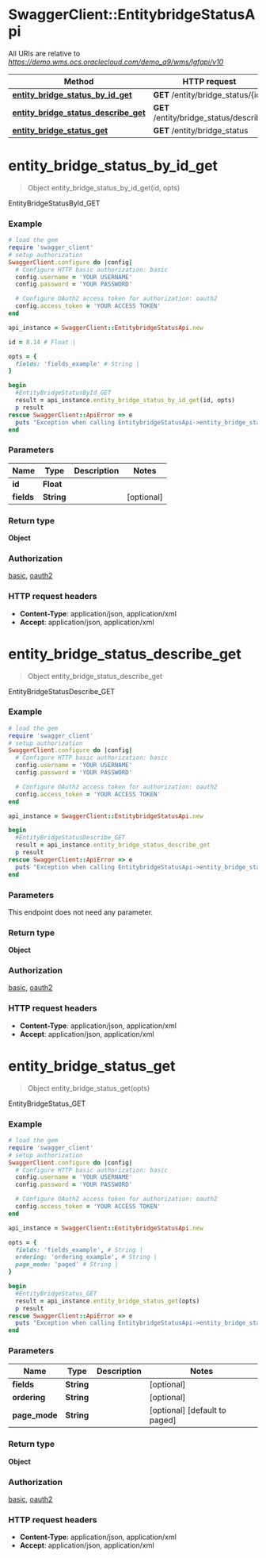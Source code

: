 # SwaggerClient::EntitybridgeStatusApi

All URIs are relative to *https://demo.wms.ocs.oraclecloud.com/demo_a9/wms/lgfapi/v10*

Method | HTTP request | Description
------------- | ------------- | -------------
[**entity_bridge_status_by_id_get**](EntitybridgeStatusApi.md#entity_bridge_status_by_id_get) | **GET** /entity/bridge_status/{id} | EntityBridgeStatusById_GET
[**entity_bridge_status_describe_get**](EntitybridgeStatusApi.md#entity_bridge_status_describe_get) | **GET** /entity/bridge_status/describe | EntityBridgeStatusDescribe_GET
[**entity_bridge_status_get**](EntitybridgeStatusApi.md#entity_bridge_status_get) | **GET** /entity/bridge_status | EntityBridgeStatus_GET


# **entity_bridge_status_by_id_get**
> Object entity_bridge_status_by_id_get(id, opts)

EntityBridgeStatusById_GET



### Example
```ruby
# load the gem
require 'swagger_client'
# setup authorization
SwaggerClient.configure do |config|
  # Configure HTTP basic authorization: basic
  config.username = 'YOUR USERNAME'
  config.password = 'YOUR PASSWORD'

  # Configure OAuth2 access token for authorization: oauth2
  config.access_token = 'YOUR ACCESS TOKEN'
end

api_instance = SwaggerClient::EntitybridgeStatusApi.new

id = 8.14 # Float | 

opts = { 
  fields: 'fields_example' # String | 
}

begin
  #EntityBridgeStatusById_GET
  result = api_instance.entity_bridge_status_by_id_get(id, opts)
  p result
rescue SwaggerClient::ApiError => e
  puts "Exception when calling EntitybridgeStatusApi->entity_bridge_status_by_id_get: #{e}"
end
```

### Parameters

Name | Type | Description  | Notes
------------- | ------------- | ------------- | -------------
 **id** | **Float**|  | 
 **fields** | **String**|  | [optional] 

### Return type

**Object**

### Authorization

[basic](../README.md#basic), [oauth2](../README.md#oauth2)

### HTTP request headers

 - **Content-Type**: application/json, application/xml
 - **Accept**: application/json, application/xml



# **entity_bridge_status_describe_get**
> Object entity_bridge_status_describe_get

EntityBridgeStatusDescribe_GET



### Example
```ruby
# load the gem
require 'swagger_client'
# setup authorization
SwaggerClient.configure do |config|
  # Configure HTTP basic authorization: basic
  config.username = 'YOUR USERNAME'
  config.password = 'YOUR PASSWORD'

  # Configure OAuth2 access token for authorization: oauth2
  config.access_token = 'YOUR ACCESS TOKEN'
end

api_instance = SwaggerClient::EntitybridgeStatusApi.new

begin
  #EntityBridgeStatusDescribe_GET
  result = api_instance.entity_bridge_status_describe_get
  p result
rescue SwaggerClient::ApiError => e
  puts "Exception when calling EntitybridgeStatusApi->entity_bridge_status_describe_get: #{e}"
end
```

### Parameters
This endpoint does not need any parameter.

### Return type

**Object**

### Authorization

[basic](../README.md#basic), [oauth2](../README.md#oauth2)

### HTTP request headers

 - **Content-Type**: application/json, application/xml
 - **Accept**: application/json, application/xml



# **entity_bridge_status_get**
> Object entity_bridge_status_get(opts)

EntityBridgeStatus_GET



### Example
```ruby
# load the gem
require 'swagger_client'
# setup authorization
SwaggerClient.configure do |config|
  # Configure HTTP basic authorization: basic
  config.username = 'YOUR USERNAME'
  config.password = 'YOUR PASSWORD'

  # Configure OAuth2 access token for authorization: oauth2
  config.access_token = 'YOUR ACCESS TOKEN'
end

api_instance = SwaggerClient::EntitybridgeStatusApi.new

opts = { 
  fields: 'fields_example', # String | 
  ordering: 'ordering_example', # String | 
  page_mode: 'paged' # String | 
}

begin
  #EntityBridgeStatus_GET
  result = api_instance.entity_bridge_status_get(opts)
  p result
rescue SwaggerClient::ApiError => e
  puts "Exception when calling EntitybridgeStatusApi->entity_bridge_status_get: #{e}"
end
```

### Parameters

Name | Type | Description  | Notes
------------- | ------------- | ------------- | -------------
 **fields** | **String**|  | [optional] 
 **ordering** | **String**|  | [optional] 
 **page_mode** | **String**|  | [optional] [default to paged]

### Return type

**Object**

### Authorization

[basic](../README.md#basic), [oauth2](../README.md#oauth2)

### HTTP request headers

 - **Content-Type**: application/json, application/xml
 - **Accept**: application/json, application/xml



